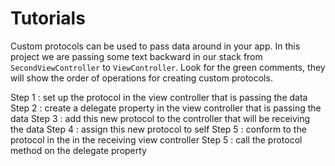 Tutorials
=========

Custom protocols can be used to pass data around in your app. In this project we are passing some text backward in our stack from `SecondViewController` to `ViewController`. Look for the green comments, they will show the order of operations for creating custom protocols.

Step 1 : set up the protocol in the view controller that is passing the data
Step 2 : create a delegate property in the view controller that is passing the data
Step 3 : add this new protocol to the controller that will be receiving the data
Step 4 : assign this new protocol to self
Step 5 : conform to the protocol in the in the receiving view controller
Step 5 : call the protocol method on the delegate property